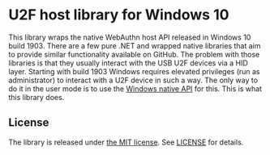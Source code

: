 # U2F host library for Windows 10

This library wraps the native WebAuthn host API released in Windows 10 build
1903. There are a few pure .NET and wrapped native libraries that aim to
provide similar functionality available on GitHub. The problem with those
libraries is that they usually interact with the USB U2F devices via a HID
layer. Starting with build 1903 Windows requires elevated privileges (run as
administrator) to interact with a U2F device in such a way. The only way to do
it in the user mode is to use the [Windows native API][api] for this. This is
what this library does. 

## License

The library is released under [the MIT license][mit]. See [LICENSE][license]
for details.

[api]: https://github.com/microsoft/webauthn
[mit]: http://www.opensource.org/licenses/mit-license.php
[license]: LICENSE
